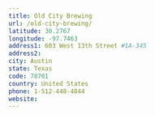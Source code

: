 ```yaml
---
title: Old City Brewing
url: /old-city-brewing/
latitude: 30.2767
longitude: -97.7463
address1: 603 West 13th Street #1A-345
address2: 
city: Austin
state: Texas
code: 78701
country: United States
phone: 1-512-448-4844
website: 
---
```


